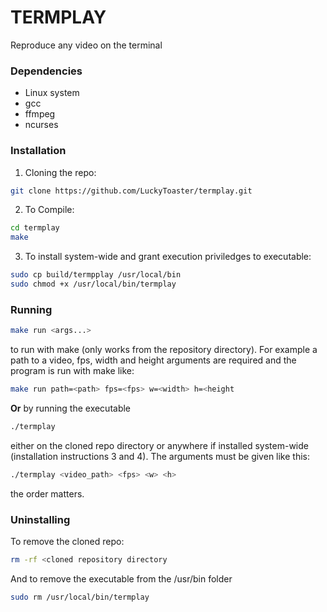 # TERMPLAY
Reproduce any video on the terminal

### Dependencies
* Linux system
* gcc
* ffmpeg
* ncurses
  
### Installation 
1. Cloning the repo:
```bash
git clone https://github.com/LuckyToaster/termplay.git
```
2. To Compile:
```bash
cd termplay
make
``` 
3. To install system-wide and grant execution priviledges to executable:
```bash
sudo cp build/termpplay /usr/local/bin
sudo chmod +x /usr/local/bin/termplay
```

### Running
```bash
make run <args...>
```
to run with make (only works from the repository directory). For example a path to a video, fps, width and height arguments are required and the program is run with make like: 
```bash
make run path=<path> fps=<fps> w=<width> h=<height
```
__Or__ by running the executable 
```bash
./termplay
```
either on the cloned repo directory or anywhere if installed system-wide (installation instructions 3 and 4). The arguments must be given like this: 
```bash
./termplay <video_path> <fps> <w> <h>
```
the order matters.

### Uninstalling
To remove the cloned repo:
```bash 
rm -rf <cloned repository directory
```
And to remove the executable from the /usr/bin folder
```bash 
sudo rm /usr/local/bin/termplay
```
